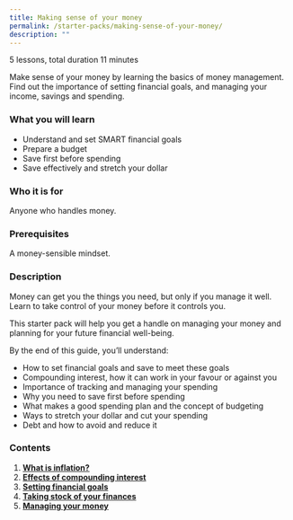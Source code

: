 ```yaml
---
title: Making sense of your money​​
permalink: /starter-packs/making-sense-of-your-money/
description: ""
---
```

5 lessons, total duration 11 minutes

Make sense of your money by learning the basics of money management. Find out the importance of setting financial goals, and managing your income, savings and spending.  

### What you will learn

*   Understand and set SMART financial goals
*   Prepare a budget
*   Save first before spending
*   Save effectively and stretch your dollar

### Who it is for

Anyone who handles money.

### Prerequisites

A money-sensible mindset.

### Description

Money can get you the things you need, but only if you manage it well. Learn to take control of your money before it controls you.

This starter pack will help you get a handle on managing your money and planning for your future financial well-being.

By the end of this guide, you’ll understand:

*   How to set financial goals and save to meet these goals
*   Compounding interest, how it can work in your favour or against you
*   Importance of tracking and managing your spending
*   Why you need to save first before spending
*   What makes a good spending plan and the concept of budgeting
*   Ways to stretch your dollar and cut your spending
*   Debt and how to avoid and reduce it

### Contents

1.  **[What is inflation?](/guides/savings/what-is-inflation)**
2.  **[Effects of compounding interest](/guides/savings/effects-of-compounding-interest)**
3. **[Setting financial goals](/guides/savings/setting-financial-goals)**
4.  **[Taking stock of your finances](/guides/savings/taking-stock-of-your-finances)**
5.  **[Managing your money](/guides/savings/managing-your-money)**